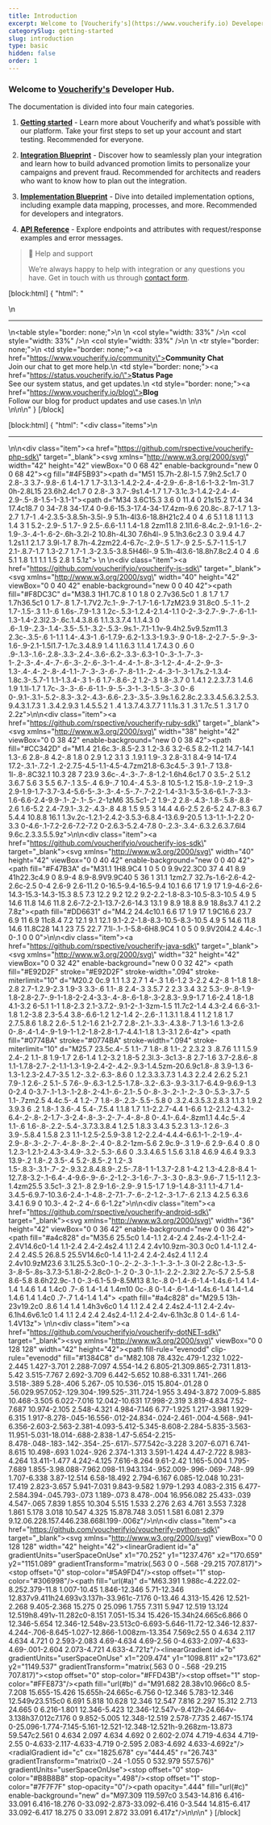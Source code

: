 ```yaml
---
title: Introduction
excerpt: Welcome to [Voucherify's](https://www.voucherify.io) Developer Hub.
categorySlug: getting-started
slug: introduction
type: basic
hidden: false
order: 1
---
```


### Welcome to [Voucherify's](https://www.voucherify.io/) Developer Hub.

The documentation is divided into four main categories.

1. **[Getting started](doc:welcome-to-voucherify)** - Learn more about Voucherify and what’s possible with our platform. Take your first steps to set up your account and start testing. Recommended for everyone.

2. **[Integration Blueprint](doc:integration-overview)** - Discover how to seamlessly plan your integration and learn how to build advanced promotion limits to personalize your campaigns and prevent fraud. Recommended for architects and readers who want to know how to plan out the integration.

3. **[Implementation Blueprint](doc:implementation-checklist)** - Dive into detailed implementation options, including example data mapping, processes, and more. Recommended for developers and integrators.

4. **[API Reference](doc:api-reference)** - Explore endpoints and attributes with request/response examples and error messages.


> 📘 Help and support
>
> We’re always happy to help with integration or any questions you have. Get in touch with us through [contact form](https://www.voucherify.io/contact-support).

<!-- <div>
  <hr>
<table style="border: none;">
  <colgroup>
    <col style="width: 33%" />
    <col style="width: 33%" />
    <col style="width: 33%" />
  </colgroup>
  <tr style="border: none;">
    <td style="border: none;"><a href="https://www.voucherify.io/community"><strong>Community Chat</strong></a><br>Join our chat to get more help.</td>
    <td style="border: none;"><a href="https://status.voucherify.io/"><strong>Status Page</strong></a><br>See our system status, and get updates.</td>
    <td style="border: none;"><a href="https://www.voucherify.io/blog"><strong>Blog</strong></a><br>Follow our blog for product updates and use cases.</td>
  </tr>
</table>
</div>

[![Voucherify PHP SDK](../../svg/php.svg)](https://github.com/rspective/voucherify-php-sdk)&nbsp;&nbsp;&nbsp;&nbsp;
[![Voucherify JavaScript SDK](../../svg/javascript.svg)](https://github.com/rspective/voucherify.js)&nbsp;&nbsp;&nbsp;&nbsp;
[![Voucherify Ruby SDK](../../svg/ruby.svg)](https://github.com/rspective/voucherify-ruby-sdk)&nbsp;&nbsp;&nbsp;&nbsp;
[![Voucherify Swift SDK](../../svg/ios.svg)](https://github.com/voucherifyio/voucherify-ios-sdk)&nbsp;&nbsp;&nbsp;&nbsp;
[![Voucherify Java SDK](../../svg/java.svg)](https://github.com/rspective/voucherify-java-sdk)&nbsp;&nbsp;&nbsp;&nbsp;
[![Voucherify Android SDK](../../svg/android.svg)](https://github.com/rspective/voucherify-android-sdk)&nbsp;&nbsp;&nbsp;&nbsp;
[![Voucherify .NET Framework SDK](../../svg/dotNet.svg)](https://github.com/voucherifyio/voucherify-dotNET-sdk)&nbsp;&nbsp;&nbsp;&nbsp;
[![Voucherify Python SDK](../../svg/python.svg)](https://github.com/voucherifyio/voucherify-python-sdk) -->

[block:html]
{
  "html": "<div>\n  <hr/>\n<table style=\"border: none;\">\n  <colgroup>\n    <col style=\"width: 33%\" />\n    <col style=\"width: 33%\" />\n    <col style=\"width: 33%\" />\n  </colgroup>\n  <tr style=\"border: none;\">\n    <td style=\"border: none;\"><a href=\"https://www.voucherify.io/community\"><strong>Community Chat</strong></a><br>Join our chat to get more help.</td>\n    <td style=\"border: none;\"><a href=\"https://status.voucherify.io/\"><strong>Status Page</strong></a><br>See our system status, and get updates.</td>\n    <td style=\"border: none;\"><a href=\"https://www.voucherify.io/blog\"><strong>Blog</strong></a><br>Follow our blog for product updates and use cases.</td>\n  </tr>\n</table>\n</div>\n\n<style>\n  \n</style>\n"
}
[/block]

[block:html]
{
  "html": "<div class=\"items\">\n  <hr/>\n\n<div class=\"item\"><a href=\"https://github.com/rspective/voucherify-php-sdk\" target=\"_blank\"><svg xmlns=\"http://www.w3.org/2000/svg\" width=\"42\" height=\"42\" viewBox=\"0 0 68 42\" enable-background=\"new 0 0 68 42\"><g fill=\"#4F5B93\"><path d=\"M51 15.7h-2.8l-1.5 7.9h2.5c1.7 0 2.8-.3 3.7-.9.8-.6 1.4-1.7 1.7-3.1.3-1.4.2-2.4-.4-2.9-.6-.8-1.6-1-3.2-1m-31.7 0h-2.8L15 23.6h2.4c1.7 0 2.8-.3 3.7-.9s1.4-1.7 1.7-3.1c.3-1.4.2-2.4-.4-2.9-.5-.8-1.5-1-3.1-1\"></path><path d=\"M34 3.6C15.3 3.6 0 11.4 0 21s15.2 17.4 34 17.4c18.7 0 34-7.8 34-17.4 0-9.6-15.3-17.4-34-17.4zm-9.6 20.8c-.8.7-1.7 1.3-2.7 1.7-1 .4-2.3.5-3.8.5h-3.5l-.9 5.1h-4l3.6-18.8H21c2.4 0 4 .6 5.1 1.8 1.1 1.3 1.4 3 1 5.2-.2.9-.5 1.7-.9 2.5-.6.6-1.1 1.4-1.8 2zm11.8 2.1l1.6-8.4c.2-.9.1-1.6-.2-1.9-.3-.4-1-.6-2-.6h-3.2l-2 10.8h-4L30 7.6h4l-.9 5.1h3.6c2.3 0 3.9.4 4.7 1.2s1.1 2.1.7 3.9l-1.7 8.7h-4.2zm22.4-6.7c-.2.9-.5 1.7-.9 2.5-.5.7-1 1.5-1.7 2.1-.8.7-1.7 1.3-2.7 1.7-1 .3-2.3.5-3.8.5H46l-.9 5.1h-4l3.6-18.8h7.8c2.4 0 4 .6 5.1 1.8 1.1 1.1 1.5 2.8 1 5.1z\"></path></g></svg></a></div>  \n  \n<div class=\"item\"><a href=\"https://github.com/voucherifyio/voucherify-js-sdk\" target=\"_blank\"><svg xmlns=\"http://www.w3.org/2000/svg\" width=\"40\" height=\"42\" viewBox=\"0 0 40 42\" enable-background=\"new 0 0 40 42\"><path fill=\"#F8DC3C\" d=\"M38.3 1H1.7C.8 1 0 1.8 0 2.7v36.5c0 1 .8 1.7 1.7 1.7h36.5c1 0 1.7-.8 1.7-1.7V2.7c.1-.9-.7-1.7-1.6-1.7zM23.9 31.8c0 .5-.1 1-.2 1.7-.1.5-.3 1.1-.6 1.6s-.7.9-1.3 1.2c-.5.3-1.2.4-2.1.4-1.1 0-2-.3-2.7-.9-.7-.6-1.1-1.3-1.4-2.3l2.3-.6c.1.4.3.8.6 1.1.3.3.7.4 1.1.4.3 0 .6-.1.9-.2.3-.1.4-.3.5-.5.1-.3.2-.5.3-.9s.1-.7.1-1.1v-9.4h2.5v9.5zm11.3 2.3c-.3.5-.6 1-1.1 1.4-.4.3-1 .6-1.7.9-.6.2-1.3.3-1.9.3-.9 0-1.8-.2-2.7-.5-.9-.3-1.6-.9-2.1-1.5l1.7-1.7c.3.4.8.9 1.4 1.1.6.3 1.1.4 1.7.4.3 0 .6 0 .9-.1.3-.1.6-.2.8-.3.3-.2.4-.3.6-.6.2-.3.3-.6.3-1 0-.3-.1-.7-.3-1-.2-.3-.4-.4-.7-.6-.3-.2-.6-.3-1-.4-.4-.1-.8-.3-1.2-.4-.4-.2-.9-.3-1.3-.4-.4-.2-.8-.4-1.1-.7-.3-.3-.6-.7-.8-1.1-.2-.4-.3-1-.3-1.7s.2-1.3.4-1.8c.3-.5.7-1 1.1-1.3.4-.3 1-.6 1.7-.8.6-.2 1.2-.3 1.8-.3.7 0 1.4.1 2.2.3.7.3 1.4.6 1.9 1.1l-1.7 1.7c-.3-.3-.6-.6-1.1-.9-.5-.3-1-.3-1.5-.3-.3 0-.6 0-.9.1-.3.1-.5.2-.8.3-.3.2-.4.3-.6.6-.2.3-.3.5-.3.9s.1.6.2.8c.2.3.3.4.5.6.3.2.5.3.9.4.3.1.7.3 1 .3.4.2.9.3 1.4.5.5.2 1 .4 1.3.7.4.3.7.7 1 1.1s.3 1 .3 1.7c.5 1 .3 1.7 0 2.2z\"></path></svg></a></div>\n\n<div class=\"item\"><a href=\"https://github.com/rspective/voucherify-ruby-sdk\" target=\"_blank\"><svg xmlns=\"http://www.w3.org/2000/svg\" width=\"38\" height=\"42\" viewBox=\"0 0 38 42\" enable-background=\"new 0 0 38 42\"><path fill=\"#CC342D\" d=\"M1.4 21.6c.3-.8.5-2.3 1.2-3.6 3.2-6.5 8.2-11.2 14.7-14.1 1.3-.6 2.8-.8 4.2-.8 1.8 0 2.9 1.2 3.1 3 .1.9.1 1.9-.3 2.8-3.1 8.4-9 14-17.4 17.2-.3.1-.7.2-1 .2-2.7.5-4.5-1.1-4.5-4.7zm21.8-6.3c4.5-.3 9.1-.7 13.8-1l-.8-.8C32.1 10.3 28 7 23.9 3.6c-.4-.3-.7-.8-1.2-1.6h4.6c1.7 0 3.5-.2 5.1.2 3.6.7 5.6 3 5.5 6.7-.1 3.5-.4 6.9-.7 10.4-.4 5.3-.8 10.5-1.2 15.8-.1.9-.2 1.9-.3 2.9-1.9-1.7-3.7-3.4-5.6-5-.3-.3-.4-.5-.7-.7-2.2-1.4-3.1-3.5-3.6-6.1-.7-3.3-1.6-6.6-2.4-9.9-.1-.2-.1-.5-.2-1zM6 35.5c1-.2 1.9-.2 2.8-.4.3-.1.8-.5.8-.8.8-2.6 1.6-5.2 2.4-7.9.1-.3.2-.4.3-.8 4.8 1.5 9.5 3 14.4 4.6-2.5 2.6-5.2 4.7-8.3 6.7 5.4.4 10.8.8 16.1 1.3v.2c-1.2.1-2.4.2-3.5.3-6.8.4-13.6.9-20.5 1.3-1.1-.1-2.2 0-3.3 0-4.6-.1-7.2-2.6-7.2-7.2 0-2.6.3-5.2.4-7.8 0-.2.3-.3.4-.6.3.2.6.3.7.6l4 9.6c.2.3.3.5.5.9z\"></path></svg></a></div>\n\n<div class=\"item\"><a href=\"https://github.com/voucherifyio/voucherify-ios-sdk\" target=\"_blank\"><svg xmlns=\"http://www.w3.org/2000/svg\" width=\"40\" height=\"42\" viewBox=\"0 0 40 42\" enable-background=\"new 0 0 40 42\"><path fill=\"#F47B3A\" d=\"M31.1 1H8.9C4 1 0 5 0 9.9v22.3C0 37 4 41 8.9 41h22.3c4.9 0 8.9-4 8.9-8.9V9.9C40 5 36 1 31.1 1zm2.7 32.7s-1.6-2.6-4.2-2.6c-2.5 0-4 2.6-9 2.6-11.2 0-16.5-9.4-16.5-9.4 10.1 6.6 17 1.9 17 1.9-4.6-2.6-14.3-15.3-14.3-15.3 8.5 7.3 12.2 9.2 12.2 9.2-2.2-1.8-8.3-10.5-8.3-10.5 4.9 5 14.6 11.8 14.6 11.8 2.6-7.2-2.1-13.7-2.6-14.3 13.1 9 8.9 18.8 8.9 18.8s3.7 4.1 2.2 7.8z\"></path><path fill=\"#DD6631\" d=\"M4.2 24.4c10.1 6.6 17 1.9 17 1.9C16.6 23.7 6.9 11 6.9 11c8.4 7.2 12.1 9.1 12.1 9.1-2.2-1.8-8.3-10.5-8.3-10.5 4.9 5 14.6 11.8 14.6 11.8C28 14.1 23 7.5 22.7 7.1l-.1-.1-5.8-6H8.9C4 1 0 5 0 9.9V20l4.2 4.4c-.1 0-.1 0 0 0\"></path></svg></a></div>\n\n<div class=\"item\"><a href=\"https://github.com/rspective/voucherify-java-sdk\" target=\"_blank\"><svg xmlns=\"http://www.w3.org/2000/svg\" width=\"32\" height=\"42\" viewBox=\"0 0 32 42\" enable-background=\"new 0 0 32 42\"> <path fill=\"#E92D2F\" stroke=\"#E92D2F\" stroke-width=\".094\" stroke-miterlimit=\"10\" d=\"M20.2 0c.9 1.1 1.3 2.7 1 4-.3 1.6-1.2 3-2.2 4.2-.8 1-1.8 1.8-2.8 2.7-1.2.9-2.3 1.9-3 3.3-.6 1.1-.8 2.4-.3 3.5.7 2 2.3 3.4 3.2 5.3-.9-.8-1.9-1.8-2.8-2.7-.9-1-1.8-2-2.4-3.3-.4-.8-.6-1.8-.3-2.8.3-.9.9-1.7 1.6-2.4 1.8-1.8 4.1-3.2 6-5.1 1-1 1.8-2.3 2.1-3.7.2-.9.1-2-.1-3zm-1.5 11.7c2-1.4 4.3-2.4 6.6-3.1-1.8 1.2-3.8 2.3-5.4 3.8-.6.6-1.2 1.2-1.4 2-.2.6-.1 1.3.1 1.8.4 1 1.2 1.8 1.7 2.7.5.8.6 1.8.2 2.6-.5 1.2-1.6 2.1-2.7 2.8-.2.1-.3.3-.4.3.8-.7 1.3-1.6 1.3-2.6 0-.8-.4-1.4-.9-1.9-1-1.2-1.8-2.8-1.7-4.4.1-1.8 1.3-3.1 2.6-4z\"></path> <path fill=\"#0774BA\" stroke=\"#0774BA\" stroke-width=\".094\" stroke-miterlimit=\"10\" d=\"M25.7 23.5c.4-.5 1.1-.7 1.8-.8 1.1-.2 2.3.2 3 .8.7.6 1.1 1.5.9 2.4-.2 1.1-.8 1.9-1.7 2.6-1.4 1.2-3.2 1.8-5 2.3l.3-.3c1.3-.8 2.7-1.6 3.7-2.8.6-.8 1.1-1.7.8-2.7-.2-1.1-1.3-1.9-2.4-2-.4.2-.9.3-1.4.5zm-20.6.9c1.8-.8 3.9-1.3 6-1.3-1.2.3-2.4.7-3.5 1.2-.3.2-.6.3-.8.6 0 .1.2.3.3.3.7.3 1.4.3 2.2.4 2.6.2 5.2.1 7.9-.1 2.6-.2 5.1-.5 7.6-.9-.6.3-1.2.5-1.7.8-.3.2-.6.3-.9.3-3.1.7-6.4.9-9.6.9-1.3 0-2.4 0-3.7-.1-1.3-.1-2.8-.2-4.1-.6-.2.1-.5 0-.8-.3-.2-.1-.2-.3 0-.5.3-.3.7-.5 1.1-.7zm2.5 4.4c.5-.4 1.2-.7 1.8-.8-.2.3-.5.5-.5.8 0 .3.2.4.3.5.3.2.8.3 1.1.3 1.9.2 3.9.3 6 .2 1.8-.1 3.6-.4 5.4-.7.5.4 1.1.8 1.7 1.1-2.2.7-4.4 1-6.6 1.2-2.1.2-4.3.2-6.4-.2-.8-.2-1.7-.3-2.4-.8-.3-.2-.7-.4-.8-.8 0-.4.1-.6.4-.8zm1.1 4.4c.5-.4 1.1-.6 1.6-.8-.2.2-.5.4-.3.7.3.3.8.4 1.2.5 1.8.3 3.4.3 5.2.3 1.3-.1 2.6-.3 3.9-.5.8.4 1.5.8 2.3 1.1-1.2.5-2.5.9-3.8 1.2-2.2.4-4.4.4-6.6.1-1-.2-1.9-.4-2.9-.8-.3-.2-.7-.4-.8-.8-.2-.4 0-.8.2-1zm-5.6 2.9c.9-.3 1.9-.6 2.9-.6.4 0 .8 0 1.2.3-1.2.1-2.4.3-3.4.9-.3.2-.5.3-.6.6 0 .3.3.4.6.5 1.5.6 3.1.8 4.6.9 4.6.4 9.3.3 13.9-.2 1.8-.2 3.5-.4 5.2-.8.5-.2 1.2-.3 1.5-.8.3-.3.1-.7-.2-.9.3.2.8.4.8.9-.2.5-.7.8-1 1-1.3.7-2.8 1-4.2 1.3-4.2.8-8.4 1-12.7.8-3.2-.1-6.4-.4-9.6-.9-.6-.2-1.2-.3-1.6-.7-.3-.3 0-.8.3-.9.6-.7 1.5-1.1 2.3-1.4zm25.5 3.5c1-.3 2.1-.8 2.9-1.6-.2.9-.9 1.5-1.7 1.9-1.4.8-3.1 1.1-4.7 1.4-3.4.5-6.9.7-10.3.6-2.4-.1-4.8-.2-7.1-.7-.6-.2-1.2-.3-1.7-.6 2.1.3 4.2.5 6.3.6 3.4.1 6.9 0 10.3-.4 2-.2 4-.6 6-1.2z\"></path></svg></a></div>\n\n<div class=\"item\"><a href=\"https://github.com/rspective/voucherify-android-sdk\" target=\"_blank\"><svg xmlns=\"http://www.w3.org/2000/svg\" width=\"36\" height=\"42\" viewBox=\"0 0 36 42\" enable-background=\"new 0 0 36 42\"> <path fill=\"#a4c828\" d=\"M35.6 25.5c0 1.4-1.1 2.4-2.4 2.4s-2.4-1.1-2.4-2.4V14.6c0-1.4 1.1-2.4 2.4-2.4s2.4 1.1 2.4 2.4v10.9zm-30.3 0c0 1.4-1.1 2.4-2.4 2.4S.5 26.8.5 25.5V14.6c0-1.4 1.1-2.4 2.4-2.4s2.4 1.1 2.4 2.4v10.9zM23.6 3.1L25.5.3c0-.1 0-.2-.2-.3-.1-.1-.3-.1-.3 0l-2 2.8c-1.3-.5-3-.8-5-.8s-3.7.3-5.1.8l-2-2.8c0-.1-.2 0-.3 0-.1.1-.2.2-.2.3l2 2.7c-5.7 2.5-5.8 8.6-5.8 8.6h22.9c-.1 0-.3-6.1-5.9-8.5M13 8.1c-.8 0-1.4-.6-1.4-1.4s.6-1.4 1.4-1.4 1.4.6 1.4 1.4c0 .7-.6 1.4-1.4 1.4m10 0c-.8 0-1.4-.6-1.4-1.4s.6-1.4 1.4-1.4 1.4.6 1.4 1.4c0 .7-.7 1.4-1.4 1.4\"></path> <path fill=\"#a4c828\" d=\"M29.5 13h-23v19.2c0 .8.6 1.4 1.4 1.4h3v6c0 1.4 1.1 2.4 2.4 2.4s2.4-1.1 2.4-2.4v-6.1h4.6v6.1c0 1.4 1.1 2.4 2.4 2.4s2.4-1.1 2.4-2.4v-6.1h3c.8 0 1.4-.6 1.4-1.4V13z\"></path> </svg></a></div>\n\n<div class=\"item\"><a href=\"https://github.com/voucherifyio/voucherify-dotNET-sdk\" target=\"_blank\"><svg xmlns=\"http://www.w3.org/2000/svg\" viewBox=\"0 0 128 128\" width=\"42\" height=\"42\"><path fill-rule=\"evenodd\" clip-rule=\"evenodd\" fill=\"#1384C8\" d=\"M82.108 78.432c.479-1.232 1.022-2.445 1.427-3.701 2.288-7.097 4.554-14.2 6.805-21.309.865-2.731 1.813-5.42 3.515-7.767 2.692-3.709 6.442-5.652 10.88-6.331 1.741-.266 3.518-.389 5.28-.406 5.267-.05 10.536-.015 15.804-.01.28 0 .56.029.957.052-.129.304-.199.525-.311.724-1.955 3.494-3.872 7.009-5.885 10.468-3.505 6.022-7.016 12.042-10.631 17.998-2.319 3.819-4.834 7.52-7.687 10.974-2.105 2.548-4.321 4.984-7.146 6.77-1.925 1.217-3.981 1.929-6.315 1.917-8.278-.045-16.556-.012-24.834-.024-2.461-.004-4.568-.941-6.356-2.603-2.563-2.381-4.093-5.412-5.345-8.608-2.284-5.835-3.563-11.951-5.031-18.014-.688-2.838-1.47-5.654-2.215-8.478-.048-.183-.142-.354-.25-.617l-.577.542c-3.228 3.207-6.071 6.741-8.615 10.498-.693 1.024-.926 2.374-1.313 3.591-1.424 4.47-2.722 8.983-4.264 13.411-1.477 4.242-4.125 7.616-8.264 9.61-2.42 1.165-5.004 1.795-7.689 1.855-3.98.088-7.962.098-11.943.134-.952.009-.996-.069-.748-.99 1.707-6.338 3.87-12.514 6.58-18.492 2.794-6.167 6.085-12.048 10.231-17.419 2.823-3.657 5.941-7.031 9.843-9.582 1.979-1.293 4.083-2.315 6.477-2.584.394-.045.793-.073 1.189-.073 8.478-.004 16.956.082 25.433-.039 4.547-.065 7.839 1.855 10.304 5.515 1.533 2.276 2.63 4.761 3.553 7.328 1.861 5.178 3.018 10.547 4.325 15.878.748 3.051 1.581 6.081 2.379 9.12.06.228.157.446.238.668l.199-.006z\"/></svg></a></div>\n\n<div class=\"item\"><a href=\"https://github.com/voucherifyio/voucherify-python-sdk\" target=\"_blank\"><svg xmlns=\"http://www.w3.org/2000/svg\" viewBox=\"0 0 128 128\" width=\"42\" height=\"42\"><linearGradient id=\"a\" gradientUnits=\"userSpaceOnUse\" x1=\"70.252\" y1=\"1237.476\" x2=\"170.659\" y2=\"1151.089\" gradientTransform=\"matrix(.563 0 0 -.568 -29.215 707.817)\"><stop offset=\"0\" stop-color=\"#5A9FD4\"/><stop offset=\"1\" stop-color=\"#306998\"/></linearGradient><path fill=\"url(#a)\" d=\"M63.391 1.988c-4.222.02-8.252.379-11.8 1.007-10.45 1.846-12.346 5.71-12.346 12.837v9.411h24.693v3.137h-33.961c-7.176 0-13.46 4.313-15.426 12.521-2.268 9.405-2.368 15.275 0 25.096 1.755 7.311 5.947 12.519 13.124 12.519h8.491v-11.282c0-8.151 7.051-15.34 15.426-15.34h24.665c6.866 0 12.346-5.654 12.346-12.548v-23.513c0-6.693-5.646-11.72-12.346-12.837-4.244-.706-8.645-1.027-12.866-1.008zm-13.354 7.569c2.55 0 4.634 2.117 4.634 4.721 0 2.593-2.083 4.69-4.634 4.69-2.56 0-4.633-2.097-4.633-4.69-.001-2.604 2.073-4.721 4.633-4.721z\"/><linearGradient id=\"b\" gradientUnits=\"userSpaceOnUse\" x1=\"209.474\" y1=\"1098.811\" x2=\"173.62\" y2=\"1149.537\" gradientTransform=\"matrix(.563 0 0 -.568 -29.215 707.817)\"><stop offset=\"0\" stop-color=\"#FFD43B\"/><stop offset=\"1\" stop-color=\"#FFE873\"/></linearGradient><path fill=\"url(#b)\" d=\"M91.682 28.38v10.966c0 8.5-7.208 15.655-15.426 15.655h-24.665c-6.756 0-12.346 5.783-12.346 12.549v23.515c0 6.691 5.818 10.628 12.346 12.547 7.816 2.297 15.312 2.713 24.665 0 6.216-1.801 12.346-5.423 12.346-12.547v-9.412h-24.664v-3.138h37.012c7.176 0 9.852-5.005 12.348-12.519 2.578-7.735 2.467-15.174 0-25.096-1.774-7.145-5.161-12.521-12.348-12.521h-9.268zm-13.873 59.547c2.561 0 4.634 2.097 4.634 4.692 0 2.602-2.074 4.719-4.634 4.719-2.55 0-4.633-2.117-4.633-4.719 0-2.595 2.083-4.692 4.633-4.692z\"/><radialGradient id=\"c\" cx=\"1825.678\" cy=\"444.45\" r=\"26.743\" gradientTransform=\"matrix(0 -.24 -1.055 0 532.979 557.576)\" gradientUnits=\"userSpaceOnUse\"><stop offset=\"0\" stop-color=\"#B8B8B8\" stop-opacity=\".498\"/><stop offset=\"1\" stop-color=\"#7F7F7F\" stop-opacity=\"0\"/></radialGradient><path opacity=\".444\" fill=\"url(#c)\" enable-background=\"new\" d=\"M97.309 119.597c0 3.543-14.816 6.416-33.091 6.416-18.276 0-33.092-2.873-33.092-6.416 0-3.544 14.815-6.417 33.092-6.417 18.275 0 33.091 2.872 33.091 6.417z\"/></svg></a></div>\n</div>\n\n<style>\n.items\n{\n    display: table;\n    width: 100%;\n}\n.item\n{\n    display:table-cell;\n}\n</style>"
}
[/block]
